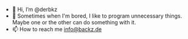 - 👋 Hi, I’m @derbkz
- 👀 Sometimes when I'm bored, I like to program unnecessary things. Maybe one or the other can do something with it.
- 📫 How to reach me info@backz.de

<!---
derbkz/derbkz is a ✨ special ✨ repository because its `README.md` (this file) appears on your GitHub profile.
You can click the Preview link to take a look at your changes.
--->
